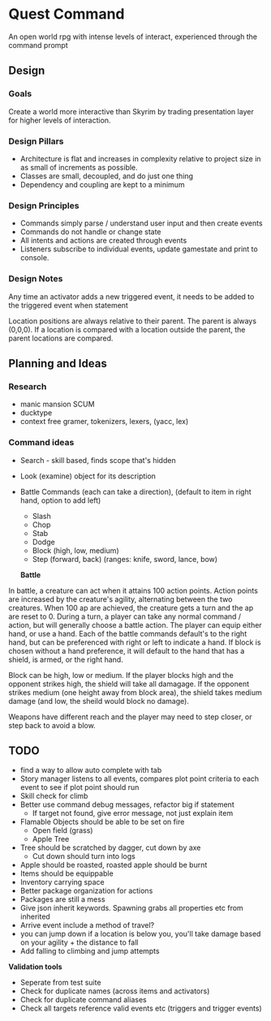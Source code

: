 # Quest Command

An open world rpg with intense levels of interact, experienced through the command prompt

## Design

### Goals

Create a world more interactive than Skyrim by trading presentation layer for higher levels of interaction.

### Design Pillars

* Architecture is flat and increases in complexity relative to project size in as small of increments as possible.
* Classes are small, decoupled, and do just one thing
* Dependency and coupling are kept to a minimum

### Design Principles

* Commands simply parse / understand user input and then create events
* Commands do not handle or change state
* All intents and actions are created through events
* Listeners subscribe to individual events, update gamestate and print to console.

### Design Notes

Any time an activator adds a new triggered event, it needs to be added to the triggered event when statement

Location positions are always relative to their parent. The parent is always (0,0,0). If a location is compared with a location outside the parent, the parent locations are compared.


## Planning and Ideas

### Research
* manic mansion SCUM
* ducktype
* context free gramer, tokenizers, lexers, (yacc, lex)


### Command ideas
* Search - skill based, finds scope that's hidden
* Look (examine) object for its description
* Battle Commands (each can take a direction), (default to item in right hand, option to add left)
  * Slash 
  * Chop
  * Stab
  * Dodge
  * Block (high, low, medium)
  * Step (forward, back) (ranges: knife, sword, lance, bow)
  
  **Battle**
  
 In battle, a creature can act when it attains 100 action points. Action points are increased by the creature's agility, alternating between the two creatures. When 100 ap are achieved, the creature gets a turn and the ap are reset to 0. During a turn, a player can take any normal command / action, but will generally choose a battle action. The player can equip either hand, or use a hand. Each of the battle commands default's to the right hand, but can be preferenced with right or left to indicate a hand. If block is chosen without a hand preference, it will default to the hand that has a shield, is armed, or the right hand. 
 
 Block can be high, low or medium. If the player blocks high and the opponent strikes high, the shield will take all damagage. If the opponent strikes medium (one height away from block area), the shield takes medium damage (and low, the sheild would block no damage).
 
 Weapons have different reach and the player may need to step closer, or step back to avoid a blow.

## TODO
* find a way to allow auto complete with tab
* Story manager listens to all events, compares plot point criteria to each event to see if plot point should run
* Skill check for climb
* Better use command debug messages, refactor big if statement
  * If target not found, give error message, not just explain item
* Flamable Objects should be able to be set on fire
  * Open field (grass)
  * Apple Tree
* Tree should be scratched by dagger, cut down by axe
  * Cut down should turn into logs
* Apple should be roasted, roasted apple should be burnt
* Items should be equippable
* Inventory carrying space
* Better package organization for actions
* Packages are still a mess
* Give json inherit keywords. Spawning grabs all properties etc from inherited
* Arrive event include a method of travel?
* you can jump down if a location is below you, you'll take damage based on your agility + the distance to fall
* Add falling to climbing and jump attempts

**Validation tools**
* Seperate from test suite
* Check for duplicate names (across items and activators)
* Check for duplicate command aliases
* Check all targets reference valid events etc (triggers and trigger events)




  


